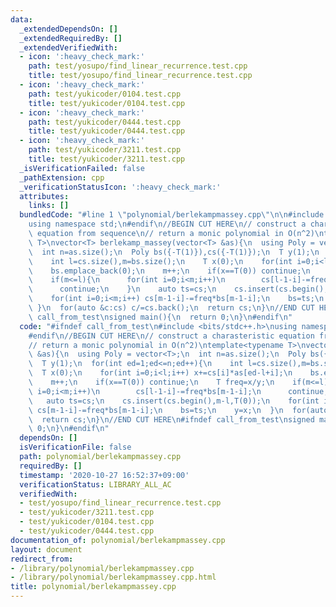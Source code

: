```yaml
---
data:
  _extendedDependsOn: []
  _extendedRequiredBy: []
  _extendedVerifiedWith:
  - icon: ':heavy_check_mark:'
    path: test/yosupo/find_linear_recurrence.test.cpp
    title: test/yosupo/find_linear_recurrence.test.cpp
  - icon: ':heavy_check_mark:'
    path: test/yukicoder/0104.test.cpp
    title: test/yukicoder/0104.test.cpp
  - icon: ':heavy_check_mark:'
    path: test/yukicoder/0444.test.cpp
    title: test/yukicoder/0444.test.cpp
  - icon: ':heavy_check_mark:'
    path: test/yukicoder/3211.test.cpp
    title: test/yukicoder/3211.test.cpp
  _isVerificationFailed: false
  _pathExtension: cpp
  _verificationStatusIcon: ':heavy_check_mark:'
  attributes:
    links: []
  bundledCode: "#line 1 \"polynomial/berlekampmassey.cpp\"\n\n#include <bits/stdc++.h>\n\
    using namespace std;\n#endif\n//BEGIN CUT HERE\n// construct a charasteristic\
    \ equation from sequence\n// return a monic polynomial in O(n^2)\ntemplate<typename\
    \ T>\nvector<T> berlekamp_massey(vector<T> &as){\n  using Poly = vector<T>;\n\
    \  int n=as.size();\n  Poly bs({-T(1)}),cs({-T(1)});\n  T y(1);\n  for(int ed=1;ed<=n;ed++){\n\
    \    int l=cs.size(),m=bs.size();\n    T x(0);\n    for(int i=0;i<l;i++) x+=cs[i]*as[ed-l+i];\n\
    \    bs.emplace_back(0);\n    m++;\n    if(x==T(0)) continue;\n    T freq=x/y;\n\
    \    if(m<=l){\n      for(int i=0;i<m;i++)\n        cs[l-1-i]-=freq*bs[m-1-i];\n\
    \      continue;\n    }\n    auto ts=cs;\n    cs.insert(cs.begin(),m-l,T(0));\n\
    \    for(int i=0;i<m;i++) cs[m-1-i]-=freq*bs[m-1-i];\n    bs=ts;\n    y=x;\n \
    \ }\n  for(auto &c:cs) c/=cs.back();\n  return cs;\n}\n//END CUT HERE\n#ifndef\
    \ call_from_test\nsigned main(){\n  return 0;\n}\n#endif\n"
  code: "#ifndef call_from_test\n#include <bits/stdc++.h>\nusing namespace std;\n\
    #endif\n//BEGIN CUT HERE\n// construct a charasteristic equation from sequence\n\
    // return a monic polynomial in O(n^2)\ntemplate<typename T>\nvector<T> berlekamp_massey(vector<T>\
    \ &as){\n  using Poly = vector<T>;\n  int n=as.size();\n  Poly bs({-T(1)}),cs({-T(1)});\n\
    \  T y(1);\n  for(int ed=1;ed<=n;ed++){\n    int l=cs.size(),m=bs.size();\n  \
    \  T x(0);\n    for(int i=0;i<l;i++) x+=cs[i]*as[ed-l+i];\n    bs.emplace_back(0);\n\
    \    m++;\n    if(x==T(0)) continue;\n    T freq=x/y;\n    if(m<=l){\n      for(int\
    \ i=0;i<m;i++)\n        cs[l-1-i]-=freq*bs[m-1-i];\n      continue;\n    }\n \
    \   auto ts=cs;\n    cs.insert(cs.begin(),m-l,T(0));\n    for(int i=0;i<m;i++)\
    \ cs[m-1-i]-=freq*bs[m-1-i];\n    bs=ts;\n    y=x;\n  }\n  for(auto &c:cs) c/=cs.back();\n\
    \  return cs;\n}\n//END CUT HERE\n#ifndef call_from_test\nsigned main(){\n  return\
    \ 0;\n}\n#endif\n"
  dependsOn: []
  isVerificationFile: false
  path: polynomial/berlekampmassey.cpp
  requiredBy: []
  timestamp: '2020-10-27 16:52:37+09:00'
  verificationStatus: LIBRARY_ALL_AC
  verifiedWith:
  - test/yosupo/find_linear_recurrence.test.cpp
  - test/yukicoder/3211.test.cpp
  - test/yukicoder/0104.test.cpp
  - test/yukicoder/0444.test.cpp
documentation_of: polynomial/berlekampmassey.cpp
layout: document
redirect_from:
- /library/polynomial/berlekampmassey.cpp
- /library/polynomial/berlekampmassey.cpp.html
title: polynomial/berlekampmassey.cpp
---
```

